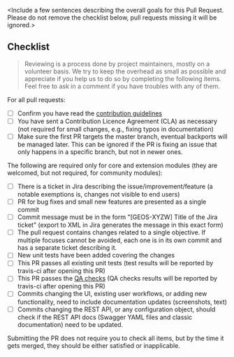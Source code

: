 <Include a few sentences describing the overall goals for this Pull Request. Please do not remove the checklist below, pull requests missing it will be ignored.>

## Checklist

> Reviewing is a process done by project maintainers, mostly on a volunteer basis. We try to keep the overhead as small as possible and appreciate if you help us to do so by completing the following items. Feel free to ask in a comment if you have troubles with any of them.

For all pull requests:

- [ ] Confirm you have read the [contribution guidelines](https://github.com/geoserver/geoserver/blob/master/CONTRIBUTING.md) 
- [ ] You have sent a Contribution Licence Agreement (CLA) as necessary (not required for small changes, e.g., fixing typos in documentation)
- [ ] Make sure the first PR targets the master branch, eventual backports will be managed later. This can be ignored if the PR is fixing an issue that only happens in a specific branch, but not in newer ones.

The following are required only for core and extension modules (they are welcomed, but not required, for community modules):
- [ ] There is a ticket in Jira describing the issue/improvement/feature (a notable exemptions is, changes not visible to end users)
- [ ] PR for bug fixes and small new features are presented as a single commit
- [ ] Commit message must be in the form "[GEOS-XYZW] Title of the Jira ticket" (export to XML in Jira generates the message in this exact form)
- [ ] The pull request contains changes related to a single objective. If multiple focuses cannot be avoided, each one is in its own commit and has a separate ticket describing it.
- [ ] New unit tests have been added covering the changes
- [ ] This PR passes all existing unit tests (test results will be reported by travis-ci after opening this PR)
- [ ] This PR passes the [QA checks](https://docs.geoserver.org/latest/en/developer/qa-guide/index.html) (QA checks results will be reported by travis-ci after opening this PR)
- [ ] Commits changing the UI, existing user workflows, or adding new functionality, need to include documentation updates (screenshots, text)
- [ ] Commits changing the REST API, or any configuration object, should check if the REST API docs (Swagger YAML files and classic documentation) need to be updated.

Submitting the PR does not require you to check all items, but by the time it gets merged, they should be either satisfied or inapplicable.
